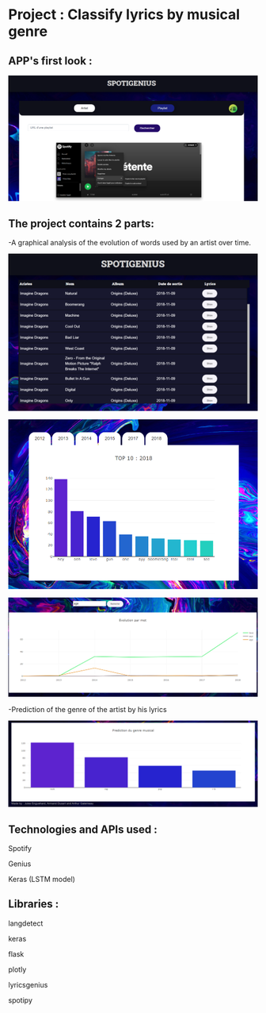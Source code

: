 # Project : Classify lyrics by musical genre
## APP's first look :
![plot_look](/markdown_img/app_first_look.PNG)

## The project contains 2 parts:
-A graphical analysis of the evolution of words used by an artist over time.<p>
![artist_look](/markdown_img/artist_first_look.PNG)<p>
![bar_look](/markdown_img/bar_graph.PNG)<p>
![plot_look](/markdown_img/word_ev.PNG)<p>
-Prediction of the genre of the artist by his lyrics<p>
![lstm_look](/markdown_img/lstm_predict.PNG)<p>
## Technologies and APIs used : 
<p>
Spotify
<p>
Genius
<p>
Keras (LSTM model)

## Libraries : 
<p>
langdetect<p>
keras<p>
flask<p>
plotly<p>
lyricsgenius<p>
spotipy<p>
